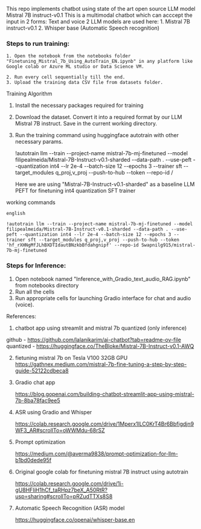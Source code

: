 This repo implements chatbot using state of the art open source LLM model Mistral 7B instruct-v0.1
This is a multimodal chatbot which can acccept the input in 2 forms: Text and voice
2 LLM models are used here:
	1. Mistral 7B instruct-v0.1
	2. Whisper base (Automatic Speech recognition)

### Steps to run training:
	
	1. Open the notebook from the notebooks folder "Finetuning_Mistral_7b_Using_AutoTrain_EN.ipynb" in any platform like Google colab or Azure ML studio or Data Science VM.

	2. Run every cell sequentially till the end.
	3. Upload the training data CSV file from datasets folder.


Training Algorithm

1. Install the necessary packages required for training
2. Download the dataset. Convert it into a required format by our LLM Mistral 7B instruct. Save in the current working directory.
3. Run the training command using huggingface autotrain with other necessary params.

	!autotrain llm --train --project-name mistral-7b-mj-finetuned --model filipealmeida/Mistral-7B-Instruct-v0.1-sharded --data-path . --use-peft --quantization int4 --lr 2e-4 --batch-size 12 --epochs 3 --trainer sft --target_modules q_proj,v_proj --push-to-hub --token <your Huggingface write token> --repo-id <your huggingface repo name>/<model name you are going to push>

	Here we are using 
		"Mistral-7B-Instruct-v0.1-sharded" as a baseline LLM
		PEFT for finetuning
		int4 quantization
		SFT trainer


working commands

	english

	!autotrain llm --train --project-name mistral-7b-mj-finetuned --model filipealmeida/Mistral-7B-Instruct-v0.1-sharded --data-path . --use-peft --quantization int4 --lr 2e-4 --batch-size 12 --epochs 3 --trainer sft --target_modules q_proj,v_proj --push-to-hub --token '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' --repo-id Swapnilg915/mistral-7b-mj-finetuned



### Steps for Inference:

1. Open notebook named "Inference_with_Gradio_text_audio_RAG.ipynb" from notebooks directory 
2. Run all the cells
3. Run appropriate cells for launching Gradio interface for chat and audio (voice).

	


References:

1. chatbot app using streamlit and mistral 7b quantized (only inference)

github - https://github.com/lalanikarim/ai-chatbot?tab=readme-ov-file
quantized - https://huggingface.co/TheBloke/Mistral-7B-Instruct-v0.1-AWQ

2. fietuning mistral 7b on Tesla V100 32GB GPU
https://gathnex.medium.com/mistral-7b-fine-tuning-a-step-by-step-guide-52122cdbeca8


3. Gradio chat app 

	https://blog.gopenai.com/building-chatbot-streamlit-app-using-mistral-7b-8ba78fac9ee5

4. ASR using Gradio and Whisper

	https://colab.research.google.com/drive/1Mperx1lLC0KrT4Br6Bbfigdjn9WF3_AR#scrollTo=oWWMdu-68rSZ

5. Prompt optimization

	https://medium.com/@averma9838/prompt-optimization-for-llm-b1bd0dede95f


6. Original google colab for finetuning mistral 7B instruct using autotrain
	
	https://colab.research.google.com/drive/1i-gU8HFIiH1hCf_taRHpz7beX_A50RtR?usp=sharing#scrollTo=pRZudTTXs8S8

7. Automatic Speech Recognition (ASR) model

	https://huggingface.co/openai/whisper-base.en